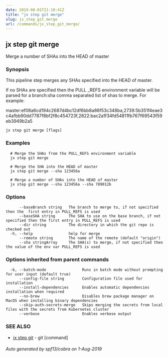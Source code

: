 ```yaml
---
date: 2019-08-01T21:10:41Z
title: "jx step git merge"
slug: jx_step_git_merge
url: /commands/jx_step_git_merge/
---
```

## jx step git merge

Merge a number of SHAs into the HEAD of master

### Synopsis

This pipeline step merges any SHAs specified into the HEAD of master. 
  
If no SHAs are specified then the PULL _REFS environment variable will be parsed for a branch:sha comma separated list of shas to merge. For example: 

master:ef08a6cd194c2687d4bc12df6bb8a86f53c348ba,2739:5b351f4eae3c4afbb90dd7787f8bf2f8c454723f,2822:bac2a1f34fd54811fb767f69543f59eb3949b2a5

```
jx step git merge [flags]
```

### Examples

```
  # Merge the SHAs from the PULL_REFS environment variable
  jx step git merge
  
  # Merge the SHA into the HEAD of master
  jx step git merge --sha 123456a
  
  # Merge a number of SHAs into the HEAD of master
  jx step git merge --sha 123456a --sha 789012b
```

### Options

```
      --baseBranch string   The branch to merge to, if not specified then the  first entry in PULL_REFS is used 
      --baseSHA string      The SHA to use on the base branch, if not specified then the first entry in PULL_REFS is used
      --dir string          The directory in which the git repo is checked out
  -h, --help                help for merge
      --remote string       The name of the remote (default "origin")
      --sha stringArray     The SHA(s) to merge, if not specified then the value of the env var PULL_REFS is used
```

### Options inherited from parent commands

```
  -b, --batch-mode                Runs in batch mode without prompting for user input (default true)
      --config-file string        Configuration file used for installation
      --install-dependencies      Enables automatic dependencies installation when required
      --no-brew                   Disables brew package manager on MacOS when installing binary dependencies
      --skip-auth-secrets-merge   Skips merging the secrets from local files with the secrets from Kubernetes cluster
      --verbose                   Enables verbose output
```

### SEE ALSO

* [jx step git](/commands/jx_step_git/)	 - git [command]

###### Auto generated by spf13/cobra on 1-Aug-2019
